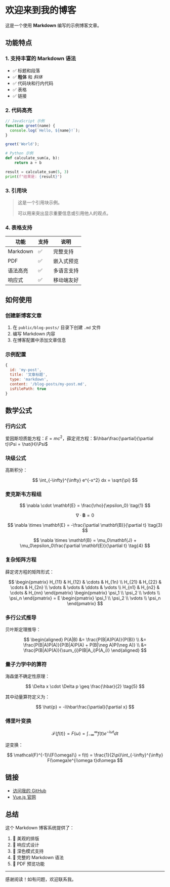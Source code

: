 # 欢迎来到我的博客

这是一个使用 **Markdown** 编写的示例博客文章。

## 功能特点

### 1. 支持丰富的 Markdown 语法

- ✅ 标题和段落
- ✅ **粗体** 和 *斜体*
- ✅ 代码块和行内代码
- ✅ 表格
- ✅ 链接

### 2. 代码高亮

```javascript
// JavaScript 示例
function greet(name) {
  console.log(`Hello, ${name}!`);
}

greet('World');
```

```python
# Python 示例
def calculate_sum(a, b):
    return a + b

result = calculate_sum(5, 3)
print(f"结果是: {result}")
```

### 3. 引用块

> 这是一个引用块示例。
> 
> 可以用来突出显示重要信息或引用他人的观点。

### 4. 表格支持

| 功能 | 支持 | 说明 |
|------|------|------|
| Markdown | ✅ | 完整支持 |
| PDF | ✅ | 嵌入式预览 |
| 语法高亮 | ✅ | 多语言支持 |
| 响应式 | ✅ | 移动端友好 |

## 如何使用

### 创建新博客文章

1. 在 `public/blog-posts/` 目录下创建 `.md` 文件
2. 编写 Markdown 内容
3. 在博客配置中添加文章信息

### 示例配置

```javascript
{
  id: 'my-post',
  title: '文章标题',
  type: 'markdown',
  content: '/blog-posts/my-post.md',
  isFilePath: true
}
```

## 数学公式

### 行内公式

爱因斯坦质能方程：$E = mc^2$，薛定谔方程：$i\hbar\frac{\partial}{\partial t}\Psi = \hat{H}\Psi$

### 块级公式

高斯积分：

$$
\int_{-\infty}^{\infty} e^{-x^2} dx = \sqrt{\pi}
$$

### 麦克斯韦方程组

$$
\nabla \cdot \mathbf{E} = \frac{\rho}{\epsilon_0} \tag{1}
$$

$$
\nabla \cdot \mathbf{B} = 0 \tag{2}
$$

$$
\nabla \times \mathbf{E} = -\frac{\partial \mathbf{B}}{\partial t} \tag{3}
$$

$$
\nabla \times \mathbf{B} = \mu_0\mathbf{J} + \mu_0\epsilon_0\frac{\partial \mathbf{E}}{\partial t} \tag{4}
$$

### 复杂矩阵方程

薛定谔方程的矩阵形式：

$$
\begin{pmatrix}
H_{11} & H_{12} & \cdots & H_{1n} \\
H_{21} & H_{22} & \cdots & H_{2n} \\
\vdots & \vdots & \ddots & \vdots \\
H_{n1} & H_{n2} & \cdots & H_{nn}
\end{pmatrix}
\begin{pmatrix}
\psi_1 \\
\psi_2 \\
\vdots \\
\psi_n
\end{pmatrix}
= E
\begin{pmatrix}
\psi_1 \\
\psi_2 \\
\vdots \\
\psi_n
\end{pmatrix}
$$

### 多行公式推导

贝叶斯定理推导：

$$
\begin{aligned}
P(A|B) &= \frac{P(B|A)P(A)}{P(B)} \\
&= \frac{P(B|A)P(A)}{P(B|A)P(A) + P(B|\neg A)P(\neg A)} \\
&= \frac{P(B|A)P(A)}{\sum_{i}P(B|A_i)P(A_i)}
\end{aligned}
$$

### 量子力学中的算符

海森堡不确定性原理：

$$
\Delta x \cdot \Delta p \geq \frac{\hbar}{2} \tag{5}
$$

其中动量算符定义为：

$$
\hat{p} = -i\hbar\frac{\partial}{\partial x}
$$

### 傅里叶变换

$$
\mathcal{F}\{f(t)\} = F(\omega) = \int_{-\infty}^{\infty} f(t)e^{-i\omega t}dt
$$

逆变换：

$$
\mathcal{F}^{-1}\{F(\omega)\} = f(t) = \frac{1}{2\pi}\int_{-\infty}^{\infty} F(\omega)e^{i\omega t}d\omega
$$

## 链接

- [访问我的 GitHub](https://github.com)
- [Vue.js 官网](https://vuejs.org)

## 总结

这个 Markdown 博客系统提供了：

1. 🎨 美观的排版
2. 📱 响应式设计
3. 🌙 深色模式支持
4. 📝 完整的 Markdown 语法
5. 📄 PDF 预览功能

---

感谢阅读！如有问题，欢迎联系我。


